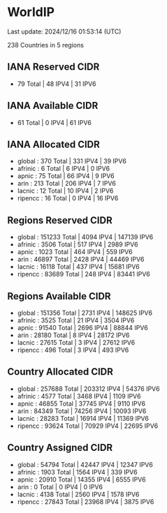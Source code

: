 # WorldIP

Last update: 2024/12/16 01:53:14 (UTC)

238 Countries in 5 regions

## IANA Reserved CIDR

- 79 Total | 48 IPV4 | 31 IPV6

## IANA Available CIDR

- 61 Total | 0 IPV4 | 61 IPV6

## IANA Allocated CIDR

- global : 370 Total | 331 IPV4 | 39 IPV6
- afrinic : 6 Total | 6 IPV4 | 0 IPV6
- apnic : 75 Total | 66 IPV4 | 9 IPV6
- arin : 213 Total | 206 IPV4 | 7 IPV6
- lacnic : 12 Total | 10 IPV4 | 2 IPV6
- ripencc : 16 Total | 0 IPV4 | 16 IPV6

## Regions Reserved CIDR

- global : 151233 Total | 4094 IPV4 | 147139 IPV6
- afrinic : 3506 Total | 517 IPV4 | 2989 IPV6
- apnic : 1023 Total | 464 IPV4 | 559 IPV6
- arin : 46897 Total | 2428 IPV4 | 44469 IPV6
- lacnic : 16118 Total | 437 IPV4 | 15681 IPV6
- ripencc : 83689 Total | 248 IPV4 | 83441 IPV6

## Regions Available CIDR

- global : 151356 Total | 2731 IPV4 | 148625 IPV6
- afrinic : 3525 Total | 21 IPV4 | 3504 IPV6
- apnic : 91540 Total | 2696 IPV4 | 88844 IPV6
- arin : 28180 Total | 8 IPV4 | 28172 IPV6
- lacnic : 27615 Total | 3 IPV4 | 27612 IPV6
- ripencc : 496 Total | 3 IPV4 | 493 IPV6

## Country Allocated CIDR

- global : 257688 Total | 203312 IPV4 | 54376 IPV6
- afrinic : 4577 Total | 3468 IPV4 | 1109 IPV6
- apnic : 46855 Total | 37745 IPV4 | 9110 IPV6
- arin : 84349 Total | 74256 IPV4 | 10093 IPV6
- lacnic : 28283 Total | 16914 IPV4 | 11369 IPV6
- ripencc : 93624 Total | 70929 IPV4 | 22695 IPV6

## Country Assigned CIDR

- global : 54794 Total | 42447 IPV4 | 12347 IPV6
- afrinic : 1903 Total | 1564 IPV4 | 339 IPV6
- apnic : 20910 Total | 14355 IPV4 | 6555 IPV6
- arin : 0 Total | 0 IPV4 | 0 IPV6
- lacnic : 4138 Total | 2560 IPV4 | 1578 IPV6
- ripencc : 27843 Total | 23968 IPV4 | 3875 IPV6
